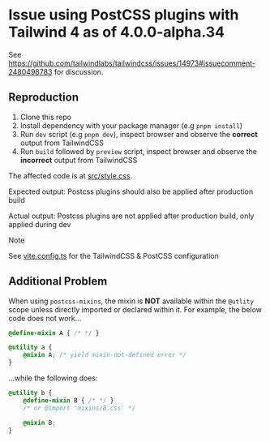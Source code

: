 # Issue using PostCSS plugins with Tailwind 4 as of 4.0.0-alpha.34

See https://github.com/tailwindlabs/tailwindcss/issues/14973#issuecomment-2480498783 for discussion.

## Reproduction 

1. Clone this repo
2. Install dependency with your package manager (e.g `pnpm install`)
3. Run `dev` script (e.g `pnpm dev`), inspect browser and observe the **correct** output from TailwindCSS
4. Run `build` followed by `preview` script, inspect browser and observe the **incorrect** output from TailwindCSS

The affected code is at [src/style.css](src/style.css).

Expected output: Postcss plugins should also be applied after production build

Actual output: Postcss plugins are not applied after production build, only applied during dev

> [!NOTE]
> See [vite.config.ts](vite.config.ts) for the TailwindCSS & PostCSS configuration

## Additional Problem

When using `postcss-mixins`, the mixin is **NOT** available within the `@utlity` scope unless directly imported or declared within it. For example, the below code does not work...

```css
@define-mixin A { /* */ }

@utility a {
    @mixin A; /* yield mixin-not-defined error */
}
```

...while the following does:

```css
@utility b {
    @define-mixin B { /* */ }
    /* or @import 'mixins/B.css' */

    @mixin B;
}
```
